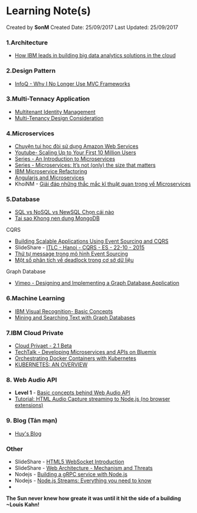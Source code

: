 # Learning Note(s)

Created by **SonM** 
Created Date: 25/09/2017
Last Updated: 25/09/2017

### 1.Architecture
* [How IBM leads in building big data analytics solutions in the cloud](https://www.ibm.com/developerworks/cloud/library/cl-ibm-leads-building-big-data-analytics-solutions-cloud-trs/index.html)

### 2.Design Pattern
* [InfoQ - Why I No Longer Use MVC Frameworks](https://www.infoq.com/articles/no-more-mvc-frameworks)

### 3.Multi-Tennacy Application
* [Multitenant Identity Management](https://docs.microsoft.com/en-us/azure/architecture/multitenant-identity/)
* [Multi-Tenancy Design Consideration](https://www.codeproject.com/Articles/809851/Multi-Tenancy-Design-Consideration)

### 4.Microservices
* [Chuyện tui học đòi sử dụng Amazon Web Services](https://nhanweb.com/chuyen-tui-hoc-doi-su-dung-amazon-web-services-aws-1.html)
* [Youtube- Scaling Up to Your First 10 Million Users](https://www.youtube.com/watch?v=n28lDDdlnVg)
* [Series - An Introduction to Microservices ](https://auth0.com/blog/an-introduction-to-microservices-part-1/)
* [Series - Microservices: It’s not (only) the size that matters](https://www.tigerteam.dk/2014/micro-services-its-not-only-the-size-that-matters-its-also-how-you-use-them-part-1/)
* [IBM Microservice Refactoring](https://www.ibm.com/developerworks/cloud/library/cl-refactor-microservices-bluemix-trs-1/index.html)
* [Angularjs and Microservices](https://speakerdeck.com/purplebooth/angularjs-and-microservices)
* KhoiNM - [Giải đáp những thắc mắc kĩ thuật quan trọng về Microservices](https://techtalk.vn/giai-dap-nhung-thac-mac-ki-thuat-quan-trong-ve-microservices.html)

### 5.Database
* [SQL vs NoSQL vs NewSQL Chọn cái nào](https://gramy.vn/sql-vs-nosql-vs-newsql-chon-cai-nao/)
* [Tai sao Khong nen dung MongoDB](https://techmaster.vn/posts/33431/co-so-du-lieu-mongodb)

CQRS
* [Building Scalable Applications Using Event Sourcing and CQRS](https://initiate.andela.com/event-sourcing-and-cqrs-a-look-at-kafka-e0c1b90d17d8)
* SlideShare - [ITLC - Hanoi - CQRS - ES - 22-10 - 2015](https://www.slideshare.net/HanoiItlc/itlc-hanoi-cqrs-es-2210-2015)
* [Thứ tự message trong mô hình Event Sourcing](https://kipalog.com/posts/Thu-tu-message-trong-mo-hinh-Event-Sourcing)
* [Một số phân tích về deadlock trong cơ sở dữ liệu](https://kipalog.com/posts/Mot-so-phan-tich-ve-deadlock-trong-co-so-du-lieu)

Graph Database
* [Vimeo - Designing and Implementing a Graph Database Application](https://vimeo.com/74320611)


### 6.Machine Learning
* [IBM Visual Recognition- Basic Concepts](https://www.ibm.com/watson/developercloud/doc/visual-recognition/index.html)
* [Mining and Searching Text with Graph Databases](https://graphaware.com/neo4j/2016/07/07/mining-and-searching-text-with-graph-databases.html)

### 7.IBM Cloud Private
* [Cloud Privaet - 2.1 Beta](https://github.com/ibm-cloud-architecture/refarch-cloudnative-kubernetes?cm_mc_uid=55223281292015024587668&cm_mc_sid_50200000=1505831221)
* [TechTalk - Developing Microservices and APIs on Bluemix](https://developer.ibm.com/code/events/oci-tech-talk/)
* [Orchestrating Docker Containers with Kubernetes](https://dzone.com/articles/orchestrating-docker-containers-with-kubernetes)
* [KUBERNETES: AN OVERVIEW](https://thenewstack.io/kubernetes-an-overview/)


### 8. Web Audio API
* **Level 1** - [Basic concepts behind Web Audio API](https://developer.mozilla.org/en-US/docs/Web/API/Web_Audio_API/Basic_concepts_behind_Web_Audio_API)
* [Tutorial: HTML Audio Capture streaming to Node.js (no browser extensions)](https://subvisual.co/blog/posts/39-tutorial-html-audio-capture-streaming-to-node-js-no-browser-extensions/)

### 9. Blog (Tản mạn)
* [Huy's Blog](https://thefullsnack.com)

### Other
* SlideShare - [HTML5 WebSocket Introduction](https://www.slideshare.net/MarceloJabali/html5-websocket-introduction)
* SlideShare - [Web Architecture - Mechanism and Threats](https://www.slideshare.net/materaj/web-architecture-mechanism-and-threats)
* Nodejs - [Building a gRPC service with Node.js](https://codelabs.developers.google.com/codelabs/cloud-grpc/index.html?index=..%2F..%2Findex#0)
* Nodejs - [Node.js Streams: Everything you need to know](https://medium.freecodecamp.org/node-js-streams-everything-you-need-to-know-c9141306be93)
* 


**The Sun never knew how greate it was until it hit the side of a building**
**~Louis Kahn!**
